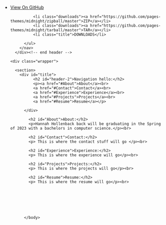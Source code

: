 <body>
      <div id="header">
        <nav>
          <ul>
            <li class="fork"><a href="https://github.com/pages-themes/midnight">View On GitHub</a></li>
            
              <li class="downloads"><a href="https://github.com/pages-themes/midnight/zipball/master">ZIP</a></li>
              <li class="downloads"><a href="https://github.com/pages-themes/midnight/tarball/master">TAR</a></li>
              <li class="title">DOWNLOADS</li>
            
          </ul>
        </nav>
      </div><!-- end header -->

    <div class="wrapper">

      <section>
        <div id="title">
              <h2 id="header-2">Navigation hello:</h2>
              <p><a href="#About">About</a><br>
              <a href="#Contact">Contact</a><br>
              <a href="#Experience">Experience</a><br>
              <a href="#Projects">Projects</a><br>
              <a href="#Resume">Resume</a></p>
              
          </div>
            
            <h2 id="About">About:</h2>
            <p>Hannah Hollenback back will be graduating in the Spring of 2023 with a bachelors in computer science.</p><br>

            <h2 id="Contact">Contact:</h2>
            <p> This is where the contact stuff will go </p><br>
            
            <h2 id="Experience">Experience:</h2>
            <p> This is where the experience will go</p><br>
            
            <h2 id="Projects">Projects:</h2>
            <p> This is where the projects will go</p><br>
            
            <h2 id="Resume">Resume:</h2>
            <p> This is where the resume will go</p><br>
            



        
                   
            
          </body>

